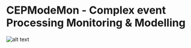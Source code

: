 # CEPModeMon - Complex event Processing Monitoring & Modelling

![alt text](example/BasicGUI_2.png?raw=true)

